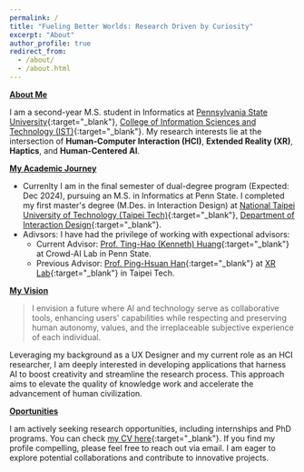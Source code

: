 ```yaml
---
permalink: /
title: "Fueling Better Worlds: Research Driven by Curiosity"
excerpt: "About"
author_profile: true
redirect_from: 
  - /about/
  - /about.html
---
```


**<u>About Me</u>**

I am a second-year M.S. student in Informatics at [Pennsylvania State University](https://www.psu.edu/){:target="_blank"}, [College of Information Sciences and Technology (IST)](https://ist.psu.edu/){:target="_blank"}. My research interests lie at the intersection of **Human-Computer Interaction (HCI)**, **Extended Reality (XR)**, **Haptics**, and **Human-Centered AI**.


**<u>My Academic Journey</u>**
- Currenlty I am in the final semester of dual-degree program (Expected: Dec 2024), pursuing an M.S. in Informatics at Penn State. I completed my first master's degree (M.Des. in Interaction Design) at [National Taipei University of Technology (Taipei Tech)](https://www-en.ntut.edu.tw/){:target="_blank"}, [Department of Interaction Design](https://ixd.ntut.edu.tw/index.php?Lang=en){:target="_blank"}. 
- Adivsors: I have had the privilege of working with expectional advisors:
  - Current Advisor: [Prof. Ting-Hao (Kenneth) Huang](http://kennethhuang.cc/){:target="_blank"} at Crowd-AI Lab in Penn State. 
  - Previous Advisor: [Prof. Ping-Hsuan Han](https://pinghsuan.info/){:target="_blank"} at [XR Lab](https://www.youtube.com/@xrlabntut0411){:target="_blank"} in Taipei Tech.

**<u>My Vision</u>**

> I envision a future where AI and technology serve as collaborative tools, enhancing users' capabilities while respecting and preserving human autonomy, values, and the irreplaceable subjective experience of each individual.

Leveraging my background as a UX Designer and my current role as an HCI researcher, I am deeply interested in developing applications that harness AI to boost creativity and streamline the research process.  This approach aims to elevate the quality of knowledge work and accelerate the advancement of human civilization.

**<u>Oportunities</u>**

I am actively seeking research opportunities, including internships and PhD programs. You can check [my CV here](./publicFiles/CV.pdf){:target="_blank"}. If you find my profile compelling, please feel free to reach out via email. I am eager to explore potential collaborations and contribute to innovative projects.